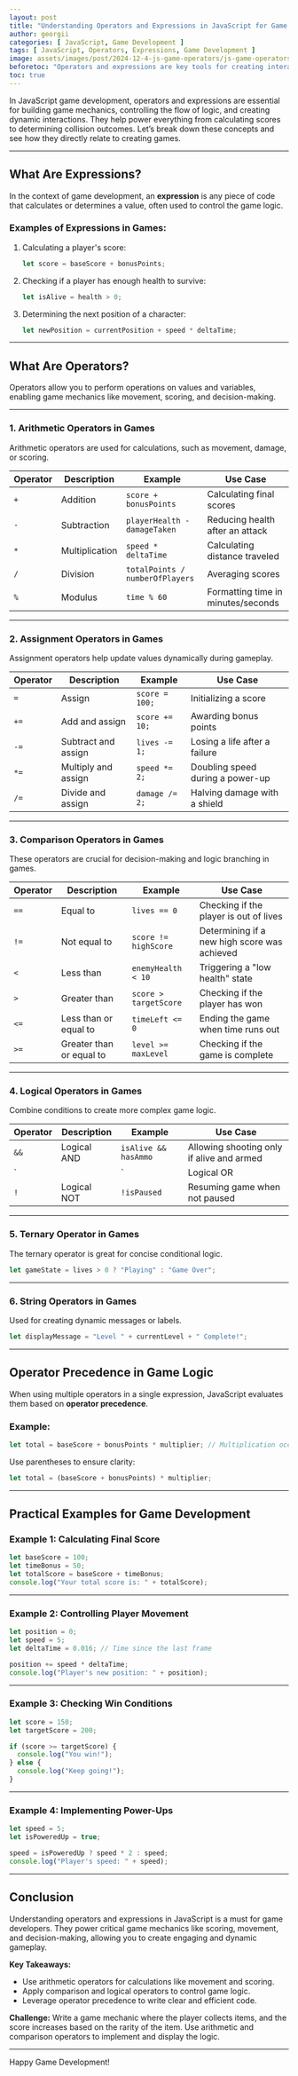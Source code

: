 ```yaml
---
layout: post
title: "Understanding Operators and Expressions in JavaScript for Game Development"
author: georgii
categories: [ JavaScript, Game Development ]
tags: [ JavaScript, Operators, Expressions, Game Development ]
image: assets/images/post/2024-12-4-js-game-operators/js-game-operators.png
beforetoc: "Operators and expressions are key tools for creating interactive game mechanics in JavaScript. This article explores how to use them effectively in game development, with examples that bring your games to life."
toc: true
---
```


In JavaScript game development, operators and expressions are essential for building game mechanics, controlling the flow of logic, and creating dynamic interactions. They help power everything from calculating scores to determining collision outcomes. Let’s break down these concepts and see how they directly relate to creating games.

---

## What Are Expressions?

In the context of game development, an **expression** is any piece of code that calculates or determines a value, often used to control the game logic.

### Examples of Expressions in Games:

1. Calculating a player's score:
   ```javascript
   let score = baseScore + bonusPoints;
   ```
2. Checking if a player has enough health to survive:
   ```javascript
   let isAlive = health > 0;
   ```
3. Determining the next position of a character:
   ```javascript
   let newPosition = currentPosition + speed * deltaTime;
   ```

---

## What Are Operators?

Operators allow you to perform operations on values and variables, enabling game mechanics like movement, scoring, and decision-making.

---

### 1. Arithmetic Operators in Games

Arithmetic operators are used for calculations, such as movement, damage, or scoring.

| Operator | Description      | Example                             | Use Case                         |
|----------|------------------|-------------------------------------|----------------------------------|
| `+`      | Addition         | `score + bonusPoints`               | Calculating final scores         |
| `-`      | Subtraction      | `playerHealth - damageTaken`        | Reducing health after an attack  |
| `*`      | Multiplication   | `speed * deltaTime`                 | Calculating distance traveled    |
| `/`      | Division         | `totalPoints / numberOfPlayers`     | Averaging scores                 |
| `%`      | Modulus          | `time % 60`                         | Formatting time in minutes/seconds |

---

### 2. Assignment Operators in Games

Assignment operators help update values dynamically during gameplay.

| Operator | Description            | Example                        | Use Case                          |
|----------|------------------------|--------------------------------|-----------------------------------|
| `=`      | Assign                 | `score = 100;`                 | Initializing a score              |
| `+=`     | Add and assign         | `score += 10;`                 | Awarding bonus points             |
| `-=`     | Subtract and assign    | `lives -= 1;`                  | Losing a life after a failure     |
| `*=`     | Multiply and assign    | `speed *= 2;`                  | Doubling speed during a power-up  |
| `/=`     | Divide and assign      | `damage /= 2;`                 | Halving damage with a shield      |

---

### 3. Comparison Operators in Games

These operators are crucial for decision-making and logic branching in games.

| Operator | Description             | Example                        | Use Case                          |
|----------|-------------------------|--------------------------------|-----------------------------------|
| `==`     | Equal to                | `lives == 0`                   | Checking if the player is out of lives |
| `!=`     | Not equal to            | `score != highScore`           | Determining if a new high score was achieved |
| `<`      | Less than               | `enemyHealth < 10`             | Triggering a "low health" state   |
| `>`      | Greater than            | `score > targetScore`          | Checking if the player has won    |
| `<=`     | Less than or equal to   | `timeLeft <= 0`                | Ending the game when time runs out|
| `>=`     | Greater than or equal to| `level >= maxLevel`            | Checking if the game is complete  |

---

### 4. Logical Operators in Games

Combine conditions to create more complex game logic.

| Operator | Description | Example                                 | Use Case                          |
|----------|-------------|-----------------------------------------|-----------------------------------|
| `&&`     | Logical AND | `isAlive && hasAmmo`                   | Allowing shooting only if alive and armed |
| `||`     | Logical OR  | `isPlayer || isNPC`                    | Allowing interaction with players or NPCs |
| `!`      | Logical NOT | `!isPaused`                            | Resuming game when not paused     |

---

### 5. Ternary Operator in Games

The ternary operator is great for concise conditional logic.

```javascript
let gameState = lives > 0 ? "Playing" : "Game Over";
```

---

### 6. String Operators in Games

Used for creating dynamic messages or labels.

```javascript
let displayMessage = "Level " + currentLevel + " Complete!";
```

---

## Operator Precedence in Game Logic

When using multiple operators in a single expression, JavaScript evaluates them based on **operator precedence**.

### Example:
```javascript
let total = baseScore + bonusPoints * multiplier; // Multiplication occurs first.
```

Use parentheses to ensure clarity:
```javascript
let total = (baseScore + bonusPoints) * multiplier;
```

---

## Practical Examples for Game Development

### Example 1: Calculating Final Score

```javascript
let baseScore = 100;
let timeBonus = 50;
let totalScore = baseScore + timeBonus;
console.log("Your total score is: " + totalScore);
```

---

### Example 2: Controlling Player Movement

```javascript
let position = 0;
let speed = 5;
let deltaTime = 0.016; // Time since the last frame

position += speed * deltaTime;
console.log("Player's new position: " + position);
```

---

### Example 3: Checking Win Conditions

```javascript
let score = 150;
let targetScore = 200;

if (score >= targetScore) {
  console.log("You win!");
} else {
  console.log("Keep going!");
}
```

---

### Example 4: Implementing Power-Ups

```javascript
let speed = 5;
let isPoweredUp = true;

speed = isPoweredUp ? speed * 2 : speed;
console.log("Player's speed: " + speed);
```

---

## Conclusion

Understanding operators and expressions in JavaScript is a must for game developers. They power critical game mechanics like scoring, movement, and decision-making, allowing you to create engaging and dynamic gameplay.

**Key Takeaways:**

- Use arithmetic operators for calculations like movement and scoring.
- Apply comparison and logical operators to control game logic.
- Leverage operator precedence to write clear and efficient code.

**Challenge:** Write a game mechanic where the player collects items, and the score increases based on the rarity of the item. Use arithmetic and comparison operators to implement and display the logic.

---

Happy Game Development!
